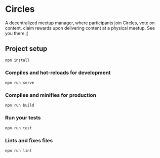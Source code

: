 # Circles

A decentralized meetup manager, where participants join Circles, vote on content, claim rewards upon delivering content at a physical meetup. See you there ;)

## Project setup
```
npm install
```

### Compiles and hot-reloads for development
```
npm run serve
```

### Compiles and minifies for production
```
npm run build
```

### Run your tests
```
npm run test
```

### Lints and fixes files
```
npm run lint
```
